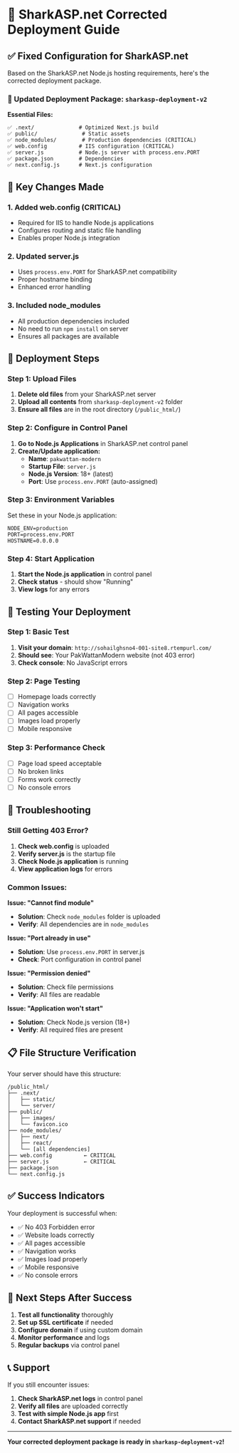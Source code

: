 # 🚀 SharkASP.net Corrected Deployment Guide

## ✅ **Fixed Configuration for SharkASP.net**

Based on the SharkASP.net Node.js hosting requirements, here's the corrected deployment package.

### **📁 Updated Deployment Package: `sharkasp-deployment-v2`**

**Essential Files:**
```
✅ .next/              # Optimized Next.js build
✅ public/              # Static assets  
✅ node_modules/        # Production dependencies (CRITICAL)
✅ web.config          # IIS configuration (CRITICAL)
✅ server.js           # Node.js server with process.env.PORT
✅ package.json        # Dependencies
✅ next.config.js      # Next.js configuration
```

## 🔧 **Key Changes Made**

### **1. Added web.config (CRITICAL)**
- Required for IIS to handle Node.js applications
- Configures routing and static file handling
- Enables proper Node.js integration

### **2. Updated server.js**
- Uses `process.env.PORT` for SharkASP.net compatibility
- Proper hostname binding
- Enhanced error handling

### **3. Included node_modules**
- All production dependencies included
- No need to run `npm install` on server
- Ensures all packages are available

## 🚀 **Deployment Steps**

### **Step 1: Upload Files**
1. **Delete old files** from your SharkASP.net server
2. **Upload all contents** from `sharkasp-deployment-v2` folder
3. **Ensure all files** are in the root directory (`/public_html/`)

### **Step 2: Configure in Control Panel**
1. **Go to Node.js Applications** in SharkASP.net control panel
2. **Create/Update application:**
   - **Name**: `pakwattan-modern`
   - **Startup File**: `server.js`
   - **Node.js Version**: 18+ (latest)
   - **Port**: Use `process.env.PORT` (auto-assigned)

### **Step 3: Environment Variables**
Set these in your Node.js application:
```
NODE_ENV=production
PORT=process.env.PORT
HOSTNAME=0.0.0.0
```

### **Step 4: Start Application**
1. **Start the Node.js application** in control panel
2. **Check status** - should show "Running"
3. **View logs** for any errors

## 🧪 **Testing Your Deployment**

### **Step 1: Basic Test**
1. **Visit your domain**: `http://sohailghsno4-001-site8.rtempurl.com/`
2. **Should see**: Your PakWattanModern website (not 403 error)
3. **Check console**: No JavaScript errors

### **Step 2: Page Testing**
- [ ] Homepage loads correctly
- [ ] Navigation works
- [ ] All pages accessible
- [ ] Images load properly
- [ ] Mobile responsive

### **Step 3: Performance Check**
- [ ] Page load speed acceptable
- [ ] No broken links
- [ ] Forms work correctly
- [ ] No console errors

## 🚨 **Troubleshooting**

### **Still Getting 403 Error?**
1. **Check web.config** is uploaded
2. **Verify server.js** is the startup file
3. **Check Node.js application** is running
4. **View application logs** for errors

### **Common Issues:**

**Issue: "Cannot find module"**
- **Solution**: Check `node_modules` folder is uploaded
- **Verify**: All dependencies are in `node_modules`

**Issue: "Port already in use"**
- **Solution**: Use `process.env.PORT` in server.js
- **Check**: Port configuration in control panel

**Issue: "Permission denied"**
- **Solution**: Check file permissions
- **Verify**: All files are readable

**Issue: "Application won't start"**
- **Solution**: Check Node.js version (18+)
- **Verify**: All required files are present

## 📋 **File Structure Verification**

Your server should have this structure:
```
/public_html/
├── .next/
│   ├── static/
│   └── server/
├── public/
│   ├── images/
│   └── favicon.ico
├── node_modules/
│   ├── next/
│   ├── react/
│   └── [all dependencies]
├── web.config          ← CRITICAL
├── server.js           ← CRITICAL  
├── package.json
└── next.config.js
```

## ✅ **Success Indicators**

Your deployment is successful when:
- ✅ No 403 Forbidden error
- ✅ Website loads correctly
- ✅ All pages accessible
- ✅ Navigation works
- ✅ Images load properly
- ✅ Mobile responsive
- ✅ No console errors

## 🎯 **Next Steps After Success**

1. **Test all functionality** thoroughly
2. **Set up SSL certificate** if needed
3. **Configure domain** if using custom domain
4. **Monitor performance** and logs
5. **Regular backups** via control panel

## 📞 **Support**

If you still encounter issues:
1. **Check SharkASP.net logs** in control panel
2. **Verify all files** are uploaded correctly
3. **Test with simple Node.js app** first
4. **Contact SharkASP.net support** if needed

---

**Your corrected deployment package is ready in `sharkasp-deployment-v2`!**
